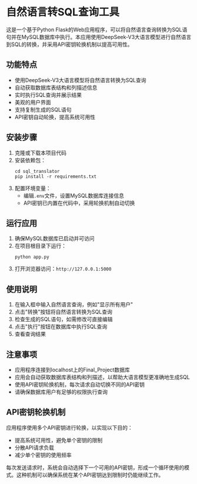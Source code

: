 # 自然语言转SQL查询工具

这是一个基于Python Flask的Web应用程序，可以将自然语言查询转换为SQL语句并在MySQL数据库中执行。本应用使用DeepSeek-V3大语言模型进行自然语言到SQL的转换，并采用API密钥轮换机制以提高可用性。

## 功能特点

- 使用DeepSeek-V3大语言模型将自然语言转换为SQL查询
- 自动获取数据库表结构和列描述信息
- 实时执行SQL查询并展示结果
- 美观的用户界面
- 支持复制生成的SQL语句
- API密钥自动轮换，提高系统可用性

## 安装步骤

1. 克隆或下载本项目代码
2. 安装依赖包：
   ```
   cd sql_translator
   pip install -r requirements.txt
   ```
3. 配置环境变量：
   - 编辑`.env`文件，设置MySQL数据库连接信息
   - API密钥已内置在代码中，采用轮换机制自动切换

## 运行应用

1. 确保MySQL数据库已启动并可访问
2. 在项目根目录下运行：
   ```
   python app.py
   ```
3. 打开浏览器访问：`http://127.0.0.1:5000`

## 使用说明

1. 在输入框中输入自然语言查询，例如"显示所有用户"
2. 点击"转换"按钮将自然语言转换为SQL查询
3. 检查生成的SQL语句，如需修改可直接编辑
4. 点击"执行"按钮在数据库中执行SQL查询
5. 查看查询结果

## 注意事项

- 应用程序连接到localhost上的Final_Project数据库
- 应用会自动获取数据库表结构和列描述，以帮助大语言模型更准确地生成SQL
- 使用API密钥轮换机制，每次请求自动切换不同的API密钥
- 请确保数据库用户有足够的权限执行查询

## API密钥轮换机制

应用程序使用多个API密钥进行轮换，以实现以下目的：
- 提高系统可用性，避免单个密钥的限制
- 分散API请求负载
- 减少单个密钥的使用频率

每次发送请求时，系统会自动选择下一个可用的API密钥，形成一个循环使用的模式。这种机制可以确保系统在某个API密钥达到限制时仍能继续工作。 